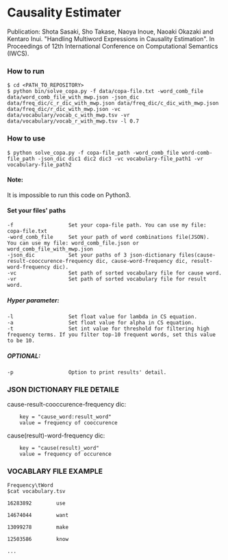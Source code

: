 # Causality Estimater

Publication:
Shota Sasaki, Sho Takase, Naoya Inoue, Naoaki Okazaki and Kentaro Inui. "Handling Multiword Expressions in Causality Estimation". In Proceedings of 12th International Conference on Computational Semantics (IWCS).


### How to run
```
$ cd <PATH_TO_REPOSITORY>
$ python bin/solve_copa.py -f data/copa-file.txt -word_comb_file data/word_comb_file_with_mwp.json -json_dic data/freq_dic/c_r_dic_with_mwp.json data/freq_dic/c_dic_with_mwp.json data/freq_dic/r_dic_with_mwp.json -vc data/vocabulary/vocab_c_with_mwp.tsv -vr data/vocabulary/vocab_r_with_mwp.tsv -l 0.7
```

### How to use
```
$ python solve_copa.py -f copa-file_path -word_comb_file word-comb-file_path -json_dic dic1 dic2 dic3 -vc vocabulary-file_path1 -vr vocabulary-file_path2
```

#### Note:
It is impossible to run this code on Python3.

#### Set your files' paths
```
-f                  Set your copa-file path. You can use my file: copa-file.txt
-word_comb_file     Set your path of word combinations file(JSON).  You can use my file: word_comb_file.json or word_comb_file_with_mwp.json
-json_dic           Set your paths of 3 json-dictionary files(cause-result-cooccurence-frequency dic, cause-word-frequency dic, result-word-frequency dic).
-vc                 Set path of sorted vocabulary file for cause word.
-vr                 Set path of sorted vocabulary file for result word.
```

##### Hyper parameter:
```
-l                  Set float value for lambda in CS equation.
-a                  Set float value for alpha in CS equation.
-t                  Set int value for threshold for filtering high frequency terms. If you filter top-10 frequent words, set this value to be 10.
```


##### OPTIONAL:
```
-p                  Option to print results' detail.
```

### JSON DICTIONARY FILE DETAILE
cause-result-cooccurence-frequency dic:
```
    key = "cause_word:result_word"
    value = frequency of cooccurence
```

cause(result)-word-frequency dic:
```
    key = "cause(result)_word"
    value = frequency of occurence
```

### VOCABLARY FILE EXAMPLE
```
Frequency\tWord
$cat vocabulary.tsv

16283892        use

14674044        want

13099278        make

12503586        know

...
```
